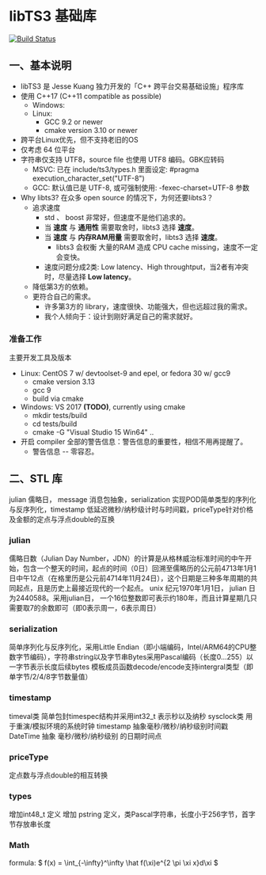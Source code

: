 ﻿libTS3 基础库
=================

[![Build Status](https://travis-ci.org/kjx98/libts.svg?branch=master)](
https://travis-ci.org/kjx98/libts)

## 一、基本说明
* libTS3 是 Jesse Kuang 独力开发的「C++ 跨平台交易基础设施」程序库
* 使用 C++17 (C++11 compatible as possible)
	* Windows: 
	* Linux:
		* GCC 9.2 or newer
		* cmake version 3.10 or newer
* 跨平台Linux优先，但不支持老旧的OS
* 仅考虑 64 位平台
* 字符串仅支持 UTF8，source file 也使用 UTF8 编码。GBK应转码
	* MSVC: 已在 include/ts3/types.h 里面设定: #pragma execution_character_set("UTF-8")
	* GCC: 默认值已是 UTF-8, 或可强制使用: -fexec-charset=UTF-8 参数
* Why libts3? 在众多 open source 的情况下，为何还要libts3？
	* 追求速度
		* std 、 boost 非常好，但速度不是他们追求的。
		* 当 **速度** 与 **通用性** 需要取舍时，libts3 选择 **速度**。
		* 当 **速度** 与 **内存RAM用量** 需要取舍时，libts3 选择 **速度**。
			* libts3 会权衡 大量的RAM 造成 CPU cache missing，速度不一定会变快。
		* 速度问题分成2类: Low latency、High throughtput，当2者有冲突时，尽量选择 **Low latency**。
	* 降低第3方的依赖。
	* 更符合自己的需求。
		* 许多第3方的 library，速度很快、功能强大，但也远超过我的需求。
		* 我个人倾向于：设计到刚好满足自己的需求就好。

### 准备工作
主要开发工具及版本
* Linux: CentOS 7 w/ devtoolset-9 and epel, or fedora 30 w/ gcc9
	* cmake version 3.13
	* gcc 9
	* build via cmake
* Windows: VS 2017	**(TODO)**, currently using cmake
	* mkdir tests/build
	* cd tests/build
	* cmake -G "Visual Studio 15 Win64" ..
* 开启 compiler 全部的警告信息：警告信息的重要性，相信不用再提醒了。
	* 警告信息 -- 零容忍。

## 二、STL 库
  julian 儒略日， message 消息包抽象，serialization 实现POD简单类型的序列化与反序列化，timestamp 低延迟微秒/纳秒级计时与时间戳，priceType针对价格及金额的定点与浮点double的互换

### julian
  儒略日数（Julian Day Number，JDN）的计算是从格林威治标准时间的中午开始，包含一个整天的时间，起点的时间（0日）回溯至儒略历的公元前4713年1月1日中午12点（在格里历是公元前4714年11月24日），这个日期是三种多年周期的共同起点，且是历史上最接近现代的一个起点。
  unix 纪元1970年1月1日， julian 日为2440588。采用julian日， 一个16位整数即可表示约180年，而且计算星期几只需要取7的余数即可（即0表示周一，6表示周日）

### serialization
  简单序列化与反序列化，采用Little Endian（即小端编码，Intel/ARM64的CPU整数字节编码），字符串string以及字节串Bytes采用Pascal编码（长度0...255）以一字节表示长度后续bytes
  模板成员函数decode/encode支持intergral类型（即单字节/2/4/8字节数量值）

### timestamp
  timeval类 简单包封timespec结构并采用int32_t 表示秒以及纳秒
  sysclock类 用于重演/模拟环境的系统时钟
  timestamp 抽象毫秒/微秒/纳秒级别时间戳
  DateTime 抽象 毫秒/微秒/纳秒级别 的日期时间点

### priceType
  定点数与浮点double的相互转换

### types
  增加int48_t 	定义
  增加 pstring 	定义，类Pascal字符串，长度小于256字节，首字节存放串长度

### Math
formula: $ f(x) = \int_{-\infty}^\infty \hat f(\xi)e^{2 \pi \xi x}d\xi $

